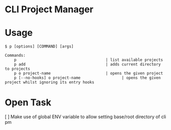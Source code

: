 CLI Project Manager
============

# Usage 


```
$ p [options] [COMMAND] [args]

Commands:
    p                                       | list available projects 
    p add                                   | adds current directory to projects 
    p o project-name                        | opens the given project
    p [--no-hooks] o project-name                  | opens the given project whilst ignoring its entry hooks
```


# Open Task 

[ ] Make use of global ENV variable to allow setting base/root directory of cli pm
